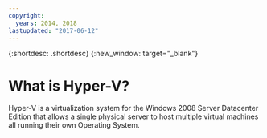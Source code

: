 ```yaml
---
copyright:
  years: 2014, 2018
lastupdated: "2017-06-12"
---
```

{:shortdesc: .shortdesc}
{:new_window: target="_blank"}

# What is Hyper-V?

Hyper-V is a virtualization system for the Windows 2008 Server Datacenter Edition that allows a single physical server to host multiple virtual machines all running their own Operating System.
